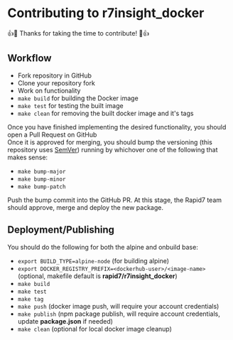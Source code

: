 # Contributing to r7insight_docker

:+1::tada: Thanks for taking the time to contribute! :tada::+1:

## Workflow

- Fork repository in GitHub
- Clone your repository fork
- Work on functionality
- `make build` for building the Docker image
- `make test` for testing the built image
- `make clean` for removing the built docker image and it's tags

Once you have finished implementing the desired functionality, you should open a Pull Request on GitHub  
Once it is approved for merging, you should bump the versioning (this repository uses [SemVer](https://semver.org/)) running by whichover one of the following that makes sense:
- `make bump-major`
- `make bump-minor`
- `make bump-patch`

Push the bump commit into the GitHub PR.
At this stage, the Rapid7 team should approve, merge and deploy the new package.

## Deployment/Publishing

You should do the following for both the alpine and onbuild base:
- `export BUILD_TYPE=alpine-node` (for building alpine)
- `export DOCKER_REGISTRY_PREFIX=<dockerhub-user>/<image-name>` (optional, makefile default is **rapid7/r7insight_docker**)
- `make build`
- `make test`
- `make tag`
- `make push` (docker image push, will require your account credentials)
- `make publish` (npm package publish, will require account credentials, update **package.json** if needed)
- `make clean` (optional for local docker image cleanup)
